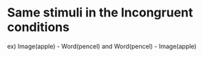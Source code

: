 # Same stimuli in the Incongruent conditions
ex) Image(apple) - Word(pencel) and Word(pencel) - Image(apple)
